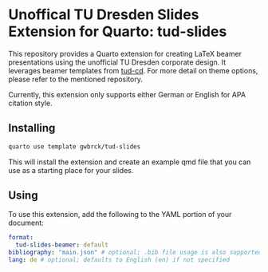 # Unoffical TU Dresden Slides Extension for Quarto: tud-slides

This repository provides a Quarto extension for creating LaTeX beamer presentations using the unofficial TU Dresden corporate design. It leverages beamer templates from [tud-cd](https://github.com/tud-cd/tud-cd). For more detail on theme options, please refer to the mentioned repository.

Currently, this extension only supports either German or English for APA citation style.

## Installing

``` bash
quarto use template gwbrck/tud-slides
```

This will install the extension and create an example qmd file that you can use as a starting place for your slides.

## Using

To use this extension, add the following to the YAML portion of your document:

``` yaml
format:
  tud-slides-beamer: default
bibliography: "main.json" # optional; .bib file usage is also supported 
lang: de # optional; defaults to English (en) if not specified

```